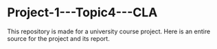 # Project-1---Topic4---CLA
This repository is made for a university course project. Here is an entire source for the project and its report.

